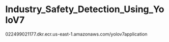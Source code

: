 # Industry_Safety_Detection_Using_YoloV7

022499021177.dkr.ecr.us-east-1.amazonaws.com/yolov7application